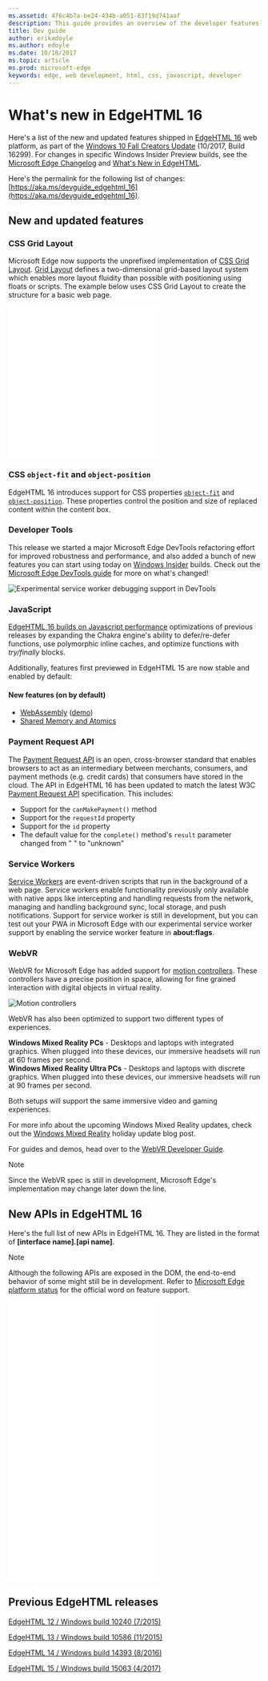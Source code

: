```yaml
---
ms.assetid: 476c4b7a-be24-434b-a051-83f19d741aaf
description: This guide provides an overview of the developer features and standards included in Microsoft Edge.
title: Dev guide
author: erikadoyle
ms.author: edoyle
ms.date: 10/18/2017
ms.topic: article
ms.prod: microsoft-edge
keywords: edge, web development, html, css, javascript, developer
---
```


# What's new in EdgeHTML 16

Here's a list of the new and updated features shipped in [EdgeHTML 16](https://blogs.windows.com/msedgedev/2017/10/17/edgehtml-16-fall-creators-update/) web platform, as part of the [Windows 10 Fall Creators Update](https://blogs.windows.com/windowsexperience/2017/10/17/whats-new-windows-10-fall-creators-update/) (10/2017, Build 16299). For changes in specific Windows Insider Preview builds, see the [Microsoft Edge Changelog](https://developer.microsoft.com/microsoft-edge/platform/changelog/) and [What's New in EdgeHTML](../whats-new.md).

Here's the permalink for the following list of changes: [https://aka.ms/devguide_edgehtml_16](https://aka.ms/devguide_edgehtml_16).

## New and updated features

### CSS Grid Layout

Microsoft Edge now supports the unprefixed implementation of [CSS Grid Layout](https://www.w3.org/TR/css-grid-1/). [Grid Layout](https://developer.mozilla.org/docs/Web/CSS/CSS_Grid_Layout) defines a two-dimensional grid-based layout system which enables more layout fluidity than possible with positioning using floats or scripts. The example below uses CSS Grid Layout to create the structure for a basic web page.


<iframe height='303' scrolling='no' title='CSS Grid Layout' src='//codepen.io/MSEdgeDev/embed/mMQqZX/?height=303&theme-id=23761&default-tab=css,result&embed-version=2' frameborder='no' allowtransparency='true' allowfullscreen='true'>See the Pen <a href='https://codepen.io/MSEdgeDev/pen/mMQqZX/'>CSS Grid Layout</a>by MSEdgeDev (<a href='https://codepen.io/MSEdgeDev'>@MSEdgeDev</a>) on <a href='https://codepen.io'>CodePen</a>.
</iframe>


### CSS `object-fit` and `object-position`

EdgeHTML 16 introduces support for CSS properties [`object-fit`](https://developer.mozilla.org/docs/Web/CSS/object-fit) and [`object-position`](https://developer.mozilla.org/docs/Web/CSS/object-position).  These properties control the position and size of replaced content within the content box.  

### Developer Tools

This release we started a major Microsoft Edge DevTools refactoring effort for improved robustness and performance, and also added a bunch of new features you can start using today on [Windows Insider](https://insider.windows.com/) builds.  Check out the [Microsoft Edge DevTools guide](../../devtools-guide/whats-new.md) for more on what's changed!

![Experimental service worker debugging support in DevTools](../../devtools-guide/media/debugger_sw_inspect.png)

### JavaScript

[EdgeHTML 16 builds on Javascript performance](https://blogs.windows.com/msedgedev/2017/10/31/optimizations-webassembly-sharedarraybuffer-atomics-edgehtml-16/#FodxEPHxR4WkbtyA.97) optimizations of previous releases by expanding the Chakra engine's ability to defer/re-defer functions, use polymorphic inline caches, and optimize functions with *try/finally* blocks.

Additionally, features first previewed in EdgeHTML 15 are now stable and enabled by default:

#### New features (on by default)

* [WebAssembly](https://developer.microsoft.com/en-us/microsoft-edge/platform/status/webassemblymvp/?q=WebAssembly) ([demo](https://webassembly.org/demo/))
* [Shared Memory and Atomics](https://developer.microsoft.com/en-us/microsoft-edge/platform/status/sharedmemoryandatomics/?q=Atomics)

### Payment Request API

The [Payment Request API](../windows-integration/payment-request-api.md) is an open, cross-browser standard that enables browsers to act as an intermediary between merchants, consumers, and payment methods (e.g. credit cards) that consumers have stored in the cloud.  The API in EdgeHTML 16 has been updated to match the latest W3C [Payment Request API](https://w3c.github.io/payment-request/) specification. This includes:
* Support for the `canMakePayment()` method
* Support for the `requestId` property
* Support for the `id` property
* The default value for the `complete()` method's `result` parameter changed from " " to "unknown"

### Service Workers

[Service Workers](https://www.w3.org/TR/service-workers-1/) are event-driven scripts that run in the background of a web page. Service workers enable functionality previously only available with native apps like intercepting and handling requests from the network, managing and handling background sync, local storage, and push notifications. Support for service worker is still in development, but you can test out your PWA in Microsoft Edge with our experimental service worker support by enabling the service worker feature in **about:flags**.

### WebVR
WebVR for Microsoft Edge has added support for [motion controllers](https://developer.microsoft.com/windows/mixed-reality/motion_controllers). These controllers have a precise position in space, allowing for fine grained interaction with digital objects in virtual reality.

![Motion controllers](../media/MotionControllers.jpg)

WebVR has also been optimized to support two different types of experiences.

**Windows Mixed Reality PCs** - Desktops and laptops with integrated graphics.  When plugged into these devices, our immersive headsets will run at 60 frames per second.  
**Windows Mixed Reality Ultra PCs** - Desktops and laptops with discrete graphics. When plugged into these devices, our immersive headsets will run at 90 frames per second.   

Both setups will support the same immersive video and gaming experiences. 

For more info about the upcoming Windows Mixed Reality updates, check out the [Windows Mixed Reality](https://blogs.windows.com/windowsexperience/2017/08/28/windows-mixed-reality-holiday-update/) holiday update blog post. 

For guides and demos, head over to the [WebVR Developer Guide](https://docs.microsoft.com/microsoft-edge/webvr/).

 > [!NOTE] 
 > Since the WebVR spec is still in development, Microsoft Edge's implementation may change later down the line.

## New APIs in EdgeHTML 16

Here's the full list of new APIs in EdgeHTML 16. They are listed in the format of **[interface name].[api name]**.

> [!NOTE] 
> Although the following APIs are exposed in the DOM, the end-to-end behavior of some might still be in development. Refer to  [Microsoft Edge platform status](https://developer.microsoft.com/en-us/microsoft-edge/platform/status/) for the official word on feature support.

<iframe height='559' scrolling='no' title='New APIs in EdgeHTML 16' src='//codepen.io/MSEdgeDev/embed/jLGZZY/?height=559&theme-id=23761&default-tab=result&embed-version=2' frameborder='no' allowtransparency='true' allowfullscreen='true'>See the Pen <a href='https://codepen.io/MSEdgeDev/pen/jLGZZY/'>New APIs in EdgeHTML 16</a>by MSEdgeDev (<a href='https://codepen.io/MSEdgeDev'>@MSEdgeDev</a>) on <a href='https://codepen.io'>CodePen</a>.</iframe></p>

<h2 id="previous-edgehtml-releases">Previous EdgeHTML releases</h2>
<p><a href="https://aka.ms/devguide_edgehtml_12" data-raw-source="[EdgeHTML 12 / Windows build 10240 (7/2015)](https://aka.ms/devguide_edgehtml_12)">EdgeHTML 12 / Windows build 10240 (7/2015)</a>

[EdgeHTML 13 / Windows build 10586 (11/2015)](https://aka.ms/devguide_edgehtml_13)

[EdgeHTML 14 / Windows build 14393 (8/2016)](https://aka.ms/devguide_edgehtml_14)

[EdgeHTML 15 / Windows build 15063 (4/2017)](https://aka.ms/devguide_edgehtml_15)
